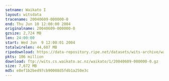 ```yaml
---
setname: Waikato I
layout: witsdata
tracename: 20040609-000000-0
end: Thu Jun 10 12:00:00 2004
originalname: 20040609-000000-0
gzsize: 2,724 MB
len: 24:00:00
start: Wed Jun  9 12:00:01 2004
totalwirelen: 44,607 MB
ripedownload: https://data-repository.ripe.net/datasets/wits-archive/waikato/1/20040609-000000-0.gz
pkts: 106 million
download: ftp://wits.cs.waikato.ac.nz/waikato/1/20040609-000000-0.gz
size: 7,672 MB
md5: e8ef1b2bed97cb90008d5fdb1a250e3c
---
```

